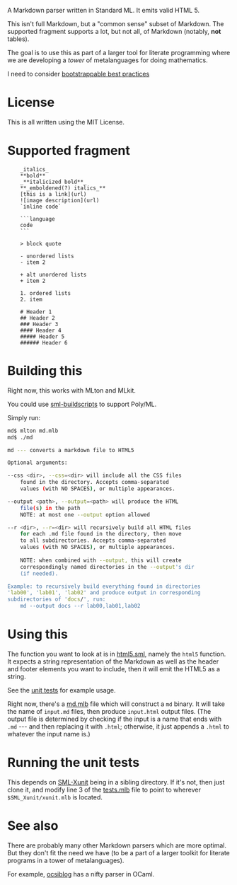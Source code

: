 A Markdown parser written in Standard ML. It emits valid HTML 5.

This isn't full Markdown, but a "common sense" subset of Markdown. The
supported fragment supports a lot, but not all, of Markdown (notably,
**not** tables).

The goal is to use this as part of a larger tool for literate
programming where we are developing a _tower_ of metalanguages for doing
mathematics. 

I need to consider [bootstrappable best practices](https://bootstrappable.org/best-practices.html)

# License

This is all written using the MIT License.

# Supported fragment

```
    _italics_
    **bold**
    _**italicized bold**_
    **_emboldened(?) italics_**
    [this is a link](url)
    ![image description](url)
    `inline code`
    
    ```language
    code
    ```
    
    > block quote
    
    - unordered lists
    - item 2
    
    + alt unordered lists
    + item 2
    
    1. ordered lists
    2. item
    
    # Header 1
    ## Header 2
    ### Header 3
    #### Header 4
    ##### Header 5
    ###### Header 6
```

# Building this

Right now, this works with MLton and MLkit.

You could use [sml-buildscripts](https://github.com/cannam/sml-buildscripts)
to support Poly/ML.

Simply run:

```bash
md$ mlton md.mlb
md$ ./md

md --- converts a markdown file to HTML5

Optional arguments:

--css <dir>, --css=<dir> will include all the CSS files
    found in the directory. Accepts comma-separated
    values (with NO SPACES), or multiple appearances.

--output <path>, --output=<path> will produce the HTML
    file(s) in the path
    NOTE: at most one --output option allowed

--r <dir>, --r=<dir> will recursively build all HTML files
    for each .md file found in the directory, then move
    to all subdirectories. Accepts comma-separated
    values (with NO SPACES), or multiple appearances.
    
    NOTE: when combined with --output, this will create
    correspondingly named directories in the --output's dir
    (if needed).

Example: to recursively build everything found in directories
'lab00', 'lab01', 'lab02' and produce output in corresponding
subdirectories of 'docs/', run:
    md --output docs --r lab00,lab01,lab02
```

# Using this

The function you want to look at is in [html5.sml](src/html5.sml),
namely the `html5` function. It expects a string representation of the
Markdown as well as the header and footer elements you want to include,
then it will emit the HTML5 as a string.

See the [unit tests](./test/html5_test.sml) for example usage.

Right now, there's a [md.mlb](./md.mlb) file which will construct a `md`
binary. It will take the name of `input.md` files, then produce
`input.html` output files. (The output file is determined by checking if
the input is a name that ends with `.md` --- and then replacing it with
`.html`; otherwise, it just appends a `.html` to whatever the input name is.)

# Running the unit tests

This depends on [SML-Xunit](https://github.com/pqnelson/sml-xunit)
being in a sibling directory. If it's 
not, then just clone it, and modify line 3 of the [tests.mlb](./tests.mlb) file
to point to wherever `$SML_Xunit/xunit.mlb` is located.

# See also

There are probably many other Markdown parsers which are more
optimal. But they don't fit the need we have (to be a part of a larger
toolkit for literate programs in a tower of metalanguages).

For example,
[ocsiblog](https://github.com/mfp/ocsiblog/blob/master/simple_markup.ml)
has a nifty parser in OCaml.
